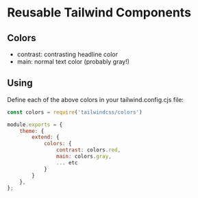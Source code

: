 # Reusable Tailwind Components

## Colors

* contrast: contrasting headline color
* main: normal text color (probably gray!)

## Using

Define each of the above colors in your tailwind.config.cjs file:

```js
const colors = require('tailwindcss/colors')

module.exports = {
	theme: {
		extend: {
			colors: {
				contrast: colors.red,
				main: colors.gray,
                ... etc
			}
		}
	},
};
```
